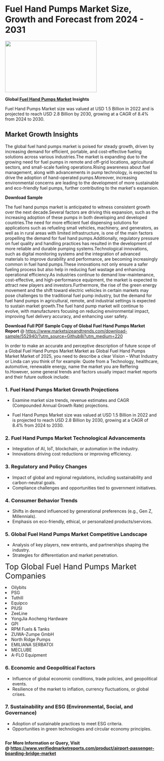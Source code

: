 <H1>Fuel Hand Pumps Market Size, Growth and Forecast from 2024 - 2031</H1><img class="aligncenter size-medium wp-image-584254" src="https://thirdeyenews.in/wp-content/uploads/2024/09/Global-Market-Research-300x168.jpeg" alt="" width="300" height="168" /><p><strong>Global&nbsp;<a href="https://www.marketsizeandtrends.com/download-sample/552940/?utm_source=Github8j?utm_medium=220">Fuel Hand Pumps Market</a> Insights</strong></p><p>Fuel Hand Pumps Market size was valued at USD 1.5 Billion in 2022 and is projected to reach USD 2.8 Billion by 2030, growing at a CAGR of 8.4% from 2024 to 2030.</p><p><h2>Market Growth Insights</h2> <p>The global fuel hand pumps market is poised for steady growth, driven by increasing demand for efficient, portable, and cost-effective fueling solutions across various industries.The market is expanding due to the growing need for fuel pumps in remote and off-grid locations, agricultural sectors, and small-scale fueling operations.Rising awareness about fuel management, along with advancements in pump technology, is expected to drive the adoption of hand-operated pumps.Moreover, increasing environmental concerns are leading to the development of more sustainable and eco-friendly fuel pumps, further contributing to the market's expansion.</p> <p><strong>Download Sample</strong></p> <p>The fuel hand pumps market is anticipated to witness consistent growth over the next decade.Several factors are driving this expansion, such as the increasing adoption of these pumps in both developing and developed countries.The need for more efficient fuel dispensing solutions for applications such as refueling small vehicles, machinery, and generators, as well as in rural areas with limited infrastructure, is one of the main factors propelling the demand for fuel hand pumps.Additionally, regulatory pressure on fuel quality and handling practices has resulted in the development of more reliable and durable pumping systems.Technological innovations, such as digital monitoring systems and the integration of advanced materials to improve durability and performance, are becoming increasingly common in fuel hand pumps.These innovations not only ensure a safer fueling process but also help in reducing fuel wastage and enhancing operational efficiency.As industries continue to demand low-maintenance, cost-effective, and high-performance equipment, the market is expected to attract new players and investors.Furthermore, the rise of the green energy movement and the shift toward electric vehicles in certain markets may pose challenges to the traditional fuel pump industry, but the demand for fuel hand pumps in agricultural, remote, and industrial settings is expected to sustain market growth.The fuel hand pump market will continue to evolve, with manufacturers focusing on reducing environmental impact, improving fuel delivery accuracy, and enhancing user safety.<p><span class=""><strong>Download Full PDF Sample Copy of Global Fuel Hand Pumps Market Report</strong> @ <a href="https://www.marketsizeandtrends.com/download-sample/552940/?utm_source=Github8j?utm_medium=220" target="_blank">https://www.marketsizeandtrends.com/download-sample/552940/?utm_source=Github8j?utm_medium=220</a></span></p><p>In order to make an accurate and perceptive description of future scope of a Global&nbsp;Fuel Hand Pumps Market Market as Global&nbsp;Fuel Hand Pumps Market Market of 2025, you need to describe a clear Vision &ndash; What Industry or Linda can you think of for example: Quote from a Technology, healthcare, automotive, renewable energy, name the market you are Reffering to.However, some general trends and factors usually impact market reports and their future outlook include:</p><h3>1.&nbsp;<strong>Fuel Hand Pumps Market Growth Projections</strong></h3><ul><li>Examine market size trends, revenue estimates and CAGR (Compounded Annual Growth Rate) projections.</li><li><p>Fuel Hand Pumps Market size was valued at USD 1.5 Billion in 2022 and is projected to reach USD 2.8 Billion by 2030, growing at a CAGR of 8.4% from 2024 to 2030.</p></li></ul><h3>2.&nbsp;<strong>Fuel Hand Pumps Market Technological Advancements</strong></h3><ul><li>Integration of AI, IoT, blockchain, or automation in the industry.</li><li>Innovations driving cost reductions or improving efficiency.</li></ul><h3>3.&nbsp;<strong>Regulatory and Policy Changes</strong></h3><ul><li>Impact of global and regional regulations, including sustainability and carbon-neutral goals.</li><li>Compliance challenges and opportunities tied to government initiatives.</li></ul><h3>4.&nbsp;<strong>Consumer Behavior Trends</strong></h3><ul><li>Shifts in demand influenced by generational preferences (e.g., Gen Z, Millennials).</li><li>Emphasis on eco-friendly, ethical, or personalized products/services.</li></ul><h3>5.&nbsp;<strong>Global Fuel Hand Pumps Market Competitive Landscape</strong></h3><ul><li>Analysis of key players, new entrants, and partnerships shaping the industry.</li><li>Strategies for differentiation and market penetration.</li></ul><p data-pm-slice="1 1 []"><span style="color: inherit; font-family: inherit; font-size: 25px;">Top Global Fuel Hand Pumps Market Companies</span></p><div class="" data-test-id=""><p><li>Oilybits</li><li> PSG</li><li> Tuthill</li><li> Equipco</li><li> PIUSI</li><li> ZeeLine</li><li> YongJia Aocheng Hardware</li><li> GPI</li><li> RPM Fuels & Tanks</li><li> ZUWA-Zumpe GmbH</li><li> North Ridge Pumps</li><li> EMILIANA SERBATOI</li><li> MECLUBE</li><li> A-FLO Equipment</li></p></div><h3>6.&nbsp;<strong>Economic and Geopolitical Factors</strong></h3><ul><li>Influence of global economic conditions, trade policies, and geopolitical events.</li><li>Resilience of the market to inflation, currency fluctuations, or global crises.</li></ul><h3>7.&nbsp;<strong>Sustainability and ESG (Environmental, Social, and Governance)</strong></h3><ul><li>Adoption of sustainable practices to meet ESG criteria.</li><li>Opportunities in green technologies and circular economy principles.</li></ul><h2><strong style="font-size: 14px;">For More Information or Query, Visit @&nbsp;</strong><a style="background-color: #ffffff; font-size: 14px;" href="https://www.marketsizeandtrends.com/report/fuel-hand-pumps-market/" target="_blank">https://www.verifiedmarketreports.com/product/airport-passenger-boarding-bridge-market</a></h2>
